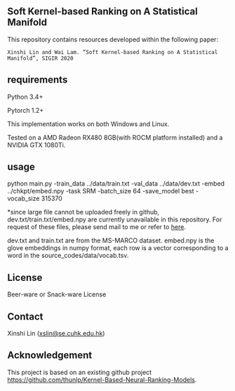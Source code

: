 ## Soft Kernel-based Ranking on A Statistical Manifold
This repository contains resources developed within the following paper:

    Xinshi Lin and Wai Lam. “Soft Kernel-based Ranking on A Statistical Manifold”, SIGIR 2020

## requirements
Python 3.4+

Pytorch 1.2+

This implementation works on both Windows and Linux. 

Tested on a AMD Radeon RX480 8GB(with ROCM platform installed) and a NVIDIA GTX 1080Ti.

## usage
python main.py -train_data ../data/train.txt -val_data ../data/dev.txt -embed ../chkpt/embed.npy -task SRM -batch_size 64 -save_model best -vocab_size 315370

*since large file cannot be uploaded freely in github, dev.txt/train.txt/embed.npy are currently unavailable in this repository. For request of these files, please send mail to me or refer to [here](https://github.com/thunlp/Kernel-Based-Neural-Ranking-Models/tree/master/data). 

dev.txt and train.txt are from the MS-MARCO dataset. embed.npy is the glove embeddings in numpy format, each row is a vector corresponding to a word in the source_codes/data/vocab.tsv.

## License
Beer-ware or Snack-ware License

## Contact
Xinshi Lin (xslin@se.cuhk.edu.hk)

## Acknowledgement
This project is based on an existing github project https://github.com/thunlp/Kernel-Based-Neural-Ranking-Models.
